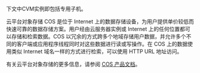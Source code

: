 下文中CVM实例即包括专用子机。

云平台对象存储 COS 是位于 Internet 上的数据存储设备，为用户提供单价较低而快速可靠的数据存储方案。用户经由云服务器实例或 Internet 上的任何位置都可以存储和检索数据。COS 以冗余的方式跨多个地域存储用户数据，并允许多个不同的客户端或应用程序线程同时对这些数据进行读或写操作。在 COS 上的数据使用类似 Internet 域名一样的方式进行检索，可以使用 HTTP URL 地址访问。

有关云平台对象存储的更多信息，请参阅 [COS 产品文档](http://tcecqpoc.fsphere.cn/document/product/436)。

